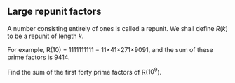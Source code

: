 ## Large repunit factors

A number consisting entirely of ones is called a repunit. We shall define $R(k)$ to be a repunit of length $k$.

For example, R($10$) = $1111111111$ = $11$×$41$×$271$×$9091$, and the sum of these prime factors is $9414$.

Find the sum of the first forty prime factors of R($10^9$).
